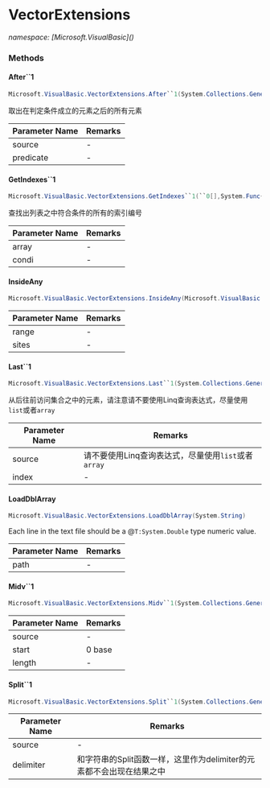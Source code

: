﻿# VectorExtensions
_namespace: [Microsoft.VisualBasic](<a href="#" onClick="load('/docs/Microsoft.VisualBasic/index.md')"></a>)_





### Methods

#### After``1
```csharp
Microsoft.VisualBasic.VectorExtensions.After``1(System.Collections.Generic.IEnumerable{``0},System.Predicate{``0})
```
取出在判定条件成立的元素之后的所有元素

|Parameter Name|Remarks|
|--------------|-------|
|source|-|
|predicate|-|


#### GetIndexes``1
```csharp
Microsoft.VisualBasic.VectorExtensions.GetIndexes``1(``0[],System.Func{``0,System.Boolean})
```
查找出列表之中符合条件的所有的索引编号

|Parameter Name|Remarks|
|--------------|-------|
|array|-|
|condi|-|


#### InsideAny
```csharp
Microsoft.VisualBasic.VectorExtensions.InsideAny(Microsoft.VisualBasic.ComponentModel.Ranges.IntRange,System.Collections.Generic.IEnumerable{System.Int32})
```


|Parameter Name|Remarks|
|--------------|-------|
|range|-|
|sites|-|


#### Last``1
```csharp
Microsoft.VisualBasic.VectorExtensions.Last``1(System.Collections.Generic.IEnumerable{``0},System.Int32)
```
从后往前访问集合之中的元素，请注意请不要使用Linq查询表达式，尽量使用``list``或者``array``

|Parameter Name|Remarks|
|--------------|-------|
|source|请不要使用Linq查询表达式，尽量使用``list``或者``array``|
|index|-|


#### LoadDblArray
```csharp
Microsoft.VisualBasic.VectorExtensions.LoadDblArray(System.String)
```
Each line in the text file should be a @``T:System.Double`` type numeric value.

|Parameter Name|Remarks|
|--------------|-------|
|path|-|


#### Midv``1
```csharp
Microsoft.VisualBasic.VectorExtensions.Midv``1(System.Collections.Generic.IEnumerable{``0},System.Int32,System.Int32)
```


|Parameter Name|Remarks|
|--------------|-------|
|source|-|
|start|0 base|
|length|-|


#### Split``1
```csharp
Microsoft.VisualBasic.VectorExtensions.Split``1(System.Collections.Generic.IEnumerable{``0},System.Func{``0,System.Boolean})
```


|Parameter Name|Remarks|
|--------------|-------|
|source|-|
|delimiter|和字符串的Split函数一样，这里作为delimiter的元素都不会出现在结果之中|



